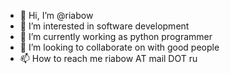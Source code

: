 - 👋 Hi, I’m @riabow
- 👀 I’m interested in software development 
- 🌱 I’m currently  working as python programmer
- 💞️ I’m looking to collaborate on with good people 
- 📫 How to reach me riabow AT mail DOT ru

<!---
riabow/riabow is a ✨ special ✨ repository because its `README.md` (this file) appears on your GitHub profile.
You can click the Preview link to take a look at your changes.
--->
